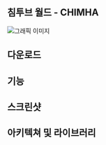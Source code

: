 ## 침투브 월드 - CHIMHA
![그래픽 이미지](https://github.com/sghoregooteitehoo03/ChimtubeWorld/blob/master/image/그래픽이미지2.png)


## 다운로드


## 기능


## 스크린샷


## 아키텍쳐 및 라이브러리
